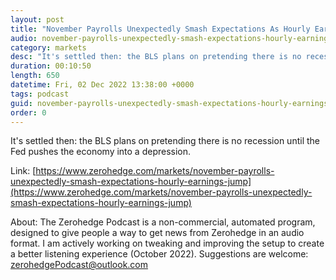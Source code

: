 ```yaml
---
layout: post
title: "November Payrolls Unexpectedly Smash Expectations As Hourly Earnings Jump"
audio: november-payrolls-unexpectedly-smash-expectations-hourly-earnings-jump-0
category: markets
desc: "It's settled then: the BLS plans on pretending there is no recession until the Fed pushes the economy into a depression."
duration: 00:10:50
length: 650
datetime: Fri, 02 Dec 2022 13:38:00 +0000
tags: podcast
guid: november-payrolls-unexpectedly-smash-expectations-hourly-earnings-jump-0
order: 0
---
```

It's settled then: the BLS plans on pretending there is no recession until the Fed pushes the economy into a depression.

Link: [https://www.zerohedge.com/markets/november-payrolls-unexpectedly-smash-expectations-hourly-earnings-jump](https://www.zerohedge.com/markets/november-payrolls-unexpectedly-smash-expectations-hourly-earnings-jump)

About: The Zerohedge Podcast is a non-commercial, automated program, designed to give people a way to get news from Zerohedge in an audio format.  I am actively working on tweaking and improving the setup to create a better listening experience (October 2022).  Suggestions are welcome: [zerohedgePodcast@outlook.com](mailto:zerohedgePodcast@outlook.com)